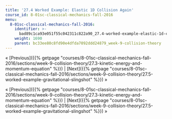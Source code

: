 ```yaml
---
title: '27.4 Worked Example: Elastic 1D Collision Again'
course_id: 8-01sc-classical-mechanics-fall-2016
menu:
  8-01sc-classical-mechanics-fall-2016:
    identifier: >-
      bad89c1ca93e051f55c042311c822a90_27.4-worked-example-elastic-1d-collision-again
    weight: 1690
    parent: bc33ee80c8fd90e4dfda7092ddd24879_week-9-collision-theory
---
```

« [Previous]({{% getpage "courses/8-01sc-classical-mechanics-fall-2016/sections/week-9-collision-theory/27.3-kinetic-energy-and-momentum-equation" %}}) | [Next]({{% getpage "courses/8-01sc-classical-mechanics-fall-2016/sections/week-9-collision-theory/27.5-worked-example-gravitational-slingshot" %}}) »

« [Previous]({{% getpage "courses/8-01sc-classical-mechanics-fall-2016/sections/week-9-collision-theory/27.3-kinetic-energy-and-momentum-equation" %}}) | [Next]({{% getpage "courses/8-01sc-classical-mechanics-fall-2016/sections/week-9-collision-theory/27.5-worked-example-gravitational-slingshot" %}}) »